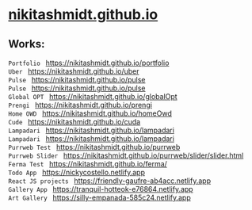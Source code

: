# [nikitashmidt.github.io](https://nikitashmidt.github.io/)

## Works:

`Portfolio ` https://nikitashmidt.github.io/portfolio <br>
`Uber ` https://nikitashmidt.github.io/uber <br>
`Pulse ` https://nikitashmidt.github.io/pulse <br>
`Pulse ` https://nikitashmidt.github.io/pulse <br>
`Global OPT ` https://nikitashmidt.github.io/globalOpt <br>
`Prengi ` https://nikitashmidt.github.io/prengi <br>
`Home OWD ` https://nikitashmidt.github.io/homeOwd <br>
`Cude ` https://nikitashmidt.github.io/cuda <br>
`Lampadari ` https://nikitashmidt.github.io/lampadari <br>
`Lampadari ` https://nikitashmidt.github.io/lampadari <br>
`Purrweb Test ` https://nikitashmidt.github.io/purrweb <br>
`Purrweb Slider ` https://nikitashmidt.github.io/purrweb/slider/slider.html <br>
`Ferma Test ` https://nikitashmidt.github.io/ferma/ <br>
`Todo App ` https://nickycostello.netlify.app  <br>
`React JS projects ` https://friendly-gaufre-ab4acc.netlify.app <br>
`Gallery App ` https://tranquil-hotteok-e76864.netlify.app <br>
`Art Gallery ` https://silly-empanada-585c24.netlify.app <br>

